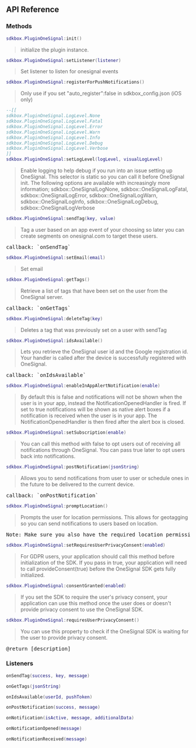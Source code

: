 ## API Reference

### Methods
```lua
sdkbox.PluginOneSignal:init()
```
>  initialize the plugin instance.

```lua
sdkbox.PluginOneSignal:setListener(listener)
```
> Set listener to listen for onesignal events

```lua
sdkbox.PluginOneSignal:registerForPushNotifications()
```
> Only use if you set "auto_register":false in sdkbox_config.json (iOS only)

```lua
--[[
sdkbox.PluginOneSignal.LogLevel.None
sdkbox.PluginOneSignal.LogLevel.Fatal
sdkbox.PluginOneSignal.LogLevel.Error
sdkbox.PluginOneSignal.LogLevel.Warn
sdkbox.PluginOneSignal.LogLevel.Info
sdkbox.PluginOneSignal.LogLevel.Debug
sdkbox.PluginOneSignal.LogLevel.Verbose
]]
sdkbox.PluginOneSignal:setLogLevel(logLevel, visualLogLevel)
```
> Enable logging to help debug if you run into an issue setting up OneSignal. This selector
is static so you can call it before OneSignal init. The following options are available
with increasingly more information;
sdkbox::OneSignalLogNone, sdkbox::OneSignalLogFatal, sdkbox::OneSignalLogError,
sdkbox::OneSignalLogWarn, sdkbox::OneSignalLogInfo, sdkbox::OneSignalLogDebug,
sdkbox::OneSignalLogVerbose

```lua
sdkbox.PluginOneSignal:sendTag(key, value)
```
> Tag a user based on an app event of your choosing so later you can create segments on
onesignal.com to target these users.

<pre>
callback: `onSendTag`
</pre>

```lua
sdkbox.PluginOneSignal:setEmail(email)
```
> Set email

```lua
sdkbox.PluginOneSignal:getTags()
```
> Retrieve a list of tags that have been set on the user from the OneSignal server.

<pre>
callback: `onGetTags`
</pre>

```lua
sdkbox.PluginOneSignal:deleteTag(key)
```
> Deletes a tag that was previously set on a user with sendTag

```lua
sdkbox.PluginOneSignal:idsAvailable()
```
> Lets you retrieve the OneSignal user id and the Google registration id. Your handler is
called after the device is successfully registered with OneSignal.

<pre>
callback: `onIdsAvailable`
</pre>

```lua
sdkbox.PluginOneSignal:enableInAppAlertNotification(enable)
```
> By default this is false and notifications will not be shown when the user is in your app,
instead the NotificationOpenedHandler is fired. If set to true notifications will be shown
as native alert boxes if a notification is received when the user is in your app. The
NotificationOpenedHandler is then fired after the alert box is closed.

```lua
sdkbox.PluginOneSignal:setSubscription(enable)
```
> You can call this method with false to opt users out of receiving all notifications through
OneSignal. You can pass true later to opt users back into notifications.

```lua
sdkbox.PluginOneSignal:postNotification(jsonString)
```
> Allows you to send notifications from user to user or schedule ones in the future to be
delivered to the current device.

<pre>
callback: `onPostNotification`
</pre>

```lua
sdkbox.PluginOneSignal:promptLocation()
```
> Prompts the user for location permissions. This allows for geotagging so you can send
notifications to users based on location.

<pre>
Note: Make sure you also have the required location permission in your AndroidManifest.xml.
</pre>

```lua
sdkbox.PluginOneSignal:setRequiresUserPrivacyConsent(enabled)
```
> For GDPR users, your application should call this method before initialization of the SDK.
If you pass in true, your application will need to call provideConsent(true) before the
OneSignal SDK gets fully initialized.

```lua
sdkbox.PluginOneSignal:consentGranted(enabled)
```
> If you set the SDK to require the user's privacy consent, your application can use this
method once the user does or doesn't provide privacy consent to use the OneSignal SDK.

```lua
sdkbox.PluginOneSignal:requiresUserPrivacyConsent()
```
> You can use this property to check if the OneSignal SDK is waiting for the user to
provide privacy consent.

<pre>
@return [description]
</pre>


### Listeners
```lua
onSendTag(success, key, message)
```

```lua
onGetTags(jsonString)
```

```lua
onIdsAvailable(userId, pushToken)
```

```lua
onPostNotification(success, message)
```

```lua
onNotification(isActive, message, additionalData)
```

```lua
onNotificationOpened(message)
```

```lua
onNotificationReceived(message)
```


